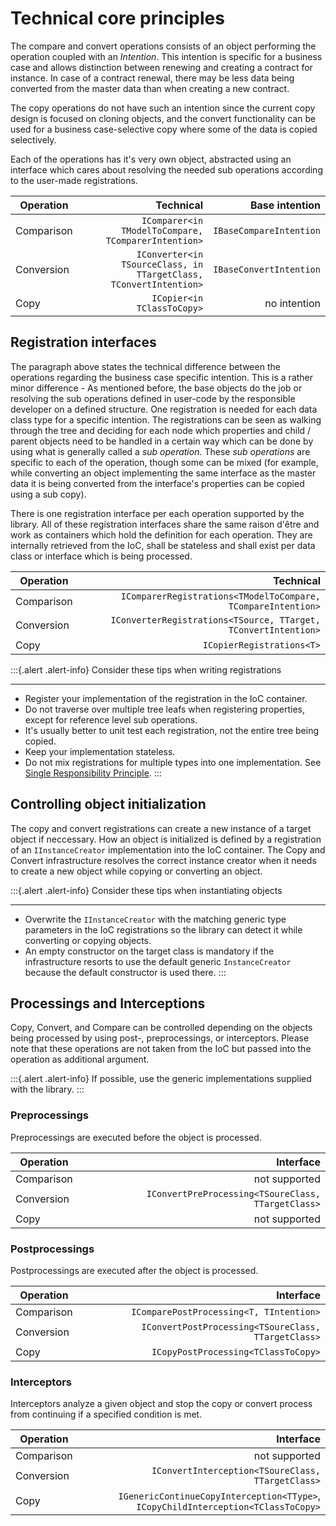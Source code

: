 # Technical core principles

The compare and convert operations consists of an object performing the operation coupled with an _Intention_.
This intention is specific for a business case and allows distinction between renewing and creating a contract for instance.
In case of a contract renewal, there may be less data being converted from the master data than when creating a new contract.

The copy operations do not have such an intention since the current copy design is focused on cloning objects, and the convert
functionality can be used for a business case-selective copy where some of the data is copied selectively.

Each of the operations has it's very own object, abstracted using an interface which cares about resolving the needed sub operations
according to the user-made registrations.

| Operation     | Technical                                                        | Base intention          |
| ------------- |-----------------------------------------------------------------:| -----------------------:|
| Comparison    | `IComparer<in TModelToCompare, TComparerIntention>`              | `IBaseCompareIntention` |
| Conversion    | `IConverter<in TSourceClass, in TTargetClass, TConvertIntention>`| `IBaseConvertIntention` |
| Copy          | `ICopier<in TClassToCopy>`                                       | no intention            |

## Registration interfaces

The paragraph above states the technical difference between the operations regarding the business case specific intention.
This is a rather minor difference - As mentioned before, the base objects do the job or resolving the sub operations
defined in user-code by the responsible developer on a defined structure.
One registration is needed for each data class type for a specific intention. The registrations
can be seen as walking through the tree and deciding for each node which properties and child / parent objects need
to be handled in a certain way which can be done by using what is generally called a _sub operation_. These
_sub operations_ are specific to each of the operation, though some can be mixed (for example, while converting an object implementing
the same interface as the master data it is being converted from the interface's properties can be copied using a sub copy).

There is one registration interface per each operation supported by the library. All of these registration
interfaces share the same raison d'être and work as containers which hold the definition for each operation.
They are internally retrieved from the IoC, shall be stateless and shall exist per data class or interface which is
being processed.

| Operation     | Technical                                                       |
| ------------- |----------------------------------------------------------------:|
| Comparison    | `IComparerRegistrations<TModelToCompare, TCompareIntention>`    |
| Conversion    | `IConverterRegistrations<TSource, TTarget, TConvertIntention>`  |
| Copy          | `ICopierRegistrations<T>`                                       |

:::{.alert .alert-info}
Consider these tips when writing registrations
___

* Register your implementation of the registration in the IoC container.
* Do not traverse over multiple tree leafs when registering properties, except for reference level sub operations.
* It's usually better to unit test each registration, not the entire tree being copied.
* Keep your implementation stateless.
* Do not mix registrations for multiple types into one implementation. See [Single Responsibility Principle].
:::

## Controlling object initialization

The copy and convert registrations can create a new instance of a target object if neccessary.
How an object is initialized is defined by a registration of an `IInstanceCreator`
implementation into the IoC container.
The Copy and Convert infrastructure resolves the correct instance creator when it needs
to create a new object while copying or converting an object.

:::{.alert .alert-info}
Consider these tips when instantiating objects
___

* Overwrite the `IInstanceCreator` with the matching generic type parameters in the IoC
registrations so the library can detect it while converting or copying objects.
* An empty constructor on the target class is mandatory if the infrastructure resorts to use the
default generic `InstanceCreator` because the default constructor is used there.
:::

## Processings and Interceptions

Copy, Convert, and Compare can be controlled depending on the objects being processed by using
post-, preprocessings, or interceptors.
Please note that these operations are not taken from the IoC but passed into the operation
as additional argument.

:::{.alert .alert-info}
If possible, use the generic implementations supplied with the library.
:::

### Preprocessings

Preprocessings are executed before the object is processed.

| Operation     | Interface                                                     |
| ------------- |--------------------------------------------------------------:|
| Comparison    | not supported                                                 |
| Conversion    | `IConvertPreProcessing<TSoureClass, TTargetClass>`            |
| Copy          | not supported                                                 |

### Postprocessings

Postprocessings are executed after the object is processed.

| Operation     | Interface                                                     |
| ------------- |--------------------------------------------------------------:|
| Comparison    | `IComparePostProcessing<T, TIntention>`                       |
| Conversion    | `IConvertPostProcessing<TSoureClass, TTargetClass>`           |
| Copy          | `ICopyPostProcessing<TClassToCopy>`                           |

### Interceptors

Interceptors analyze a given object and stop the copy or convert process from continuing
if a specified condition is met.

| Operation     | Interface                                                                         |
| ------------- |----------------------------------------------------------------------------------:|
| Comparison    | not supported                                                                     |
| Conversion    | `IConvertInterception<TSoureClass, TTargetClass>`                                 |
| Copy          | `IGenericContinueCopyInterception<TType>`, `ICopyChildInterception<TClassToCopy>` |

[Single Responsibility Principle]: https://scotch.io/bar-talk/s-o-l-i-d-the-first-five-principles-of-object-oriented-design#toc-single-responsibility-principle
[S.O.L.I.D]: https://scotch.io/bar-talk/s-o-l-i-d-the-first-five-principles-of-object-oriented-design#toc-single-responsibility-principle

